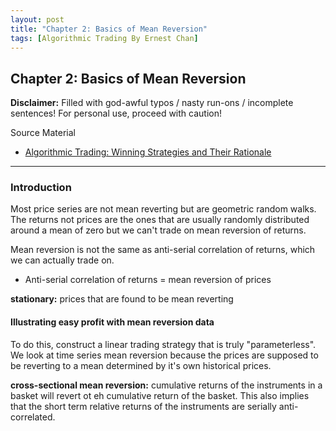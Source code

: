 ```yaml
---
layout: post
title: "Chapter 2: Basics of Mean Reversion"
tags: [Algorithmic Trading By Ernest Chan]
---
```

## Chapter 2: Basics of Mean Reversion
**Disclaimer:** Filled with god-awful typos / nasty run-ons / incomplete sentences! For personal use, proceed with caution! 

Source Material
* [Algorithmic Trading: Winning Strategies and Their Rationale](https://www.wiley.com/en-us/Algorithmic+Trading%3A+Winning+Strategies+and+Their+Rationale-p-9781118460146)

---
### Introduction
Most price series are not mean reverting but are geometric random walks. The returns not prices are the ones that are usually randomly distributed around a mean of zero but we can't trade on mean reversion of returns. 

Mean reversion is not the same as anti-serial correlation of returns, which we can actually trade on. 
- Anti-serial correlation of returns = mean reversion of prices

**stationary:** prices that are found to be mean reverting 

#### Illustrating easy profit with mean reversion data
To do this, construct a linear trading strategy that is truly "parameterless". 
We look at time series mean reversion because the prices are supposed to be reverting to a mean determined by it's own historical prices. 

**cross-sectional mean reversion:** cumulative returns of the instruments in a basket will revert ot eh cumulative return of the basket. This also implies that the short term relative returns of the instruments are serially anti-correlated. 


